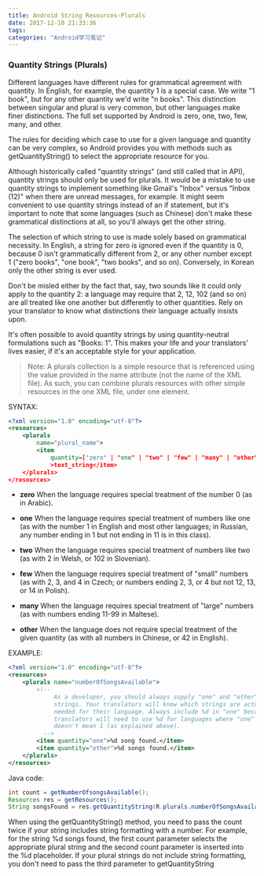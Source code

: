 ```yaml
---
title: Android String Resources-Plurals
date: 2017-12-10 21:33:36
tags:
categories: "Android学习笔记"
---
```



### Quantity Strings (Plurals)

Different languages have different rules for grammatical agreement with quantity. In English, for example, the quantity 1 is a special case. We write "1 book", but for any other quantity we'd write "n books". This distinction between singular and plural is very common, but other languages make finer distinctions. The full set supported by Android is zero, one, two, few, many, and other.

The rules for deciding which case to use for a given language and quantity can be very complex, so Android provides you with methods such as getQuantityString() to select the appropriate resource for you.

Although historically called "quantity strings" (and still called that in API), quantity strings should only be used for plurals. It would be a mistake to use quantity strings to implement something like Gmail's "Inbox" versus "Inbox (12)" when there are unread messages, for example. It might seem convenient to use quantity strings instead of an if statement, but it's important to note that some languages (such as Chinese) don't make these grammatical distinctions at all, so you'll always get the other string.

<!--more-->

The selection of which string to use is made solely based on grammatical necessity. In English, a string for zero is ignored even if the quantity is 0, because 0 isn't grammatically different from 2, or any other number except 1 ("zero books", "one book", "two books", and so on). Conversely, in Korean only the other string is ever used.

Don't be misled either by the fact that, say, two sounds like it could only apply to the quantity 2: a language may require that 2, 12, 102 (and so on) are all treated like one another but differently to other quantities. Rely on your translator to know what distinctions their language actually insists upon.

It's often possible to avoid quantity strings by using quantity-neutral formulations such as "Books: 1". This makes your life and your translators' lives easier, if it's an acceptable style for your application.

>Note: A plurals collection is a simple resource that is referenced using the value provided in the name attribute (not the name of the XML file). As such, you can combine plurals resources with other simple resources in the one XML file, under one <resources> element.

SYNTAX:

```xml
<?xml version="1.0" encoding="utf-8"?>
<resources>
    <plurals
        name="plural_name">
        <item
            quantity=["zero" | "one" | "two" | "few" | "many" | "other"]
            >text_string</item>
    </plurals>
</resources>
```

* **zero**	When the language requires special treatment of the number 0 (as in Arabic).

* **one**	When the language requires special treatment of numbers like one (as with the number 1 in English and most other languages; in Russian, any number ending in 1 but not ending in 11 is in this class).

* **two**	When the language requires special treatment of numbers like two (as with 2 in Welsh, or 102 in Slovenian).

* **few**	When the language requires special treatment of "small" numbers (as with 2, 3, and 4 in Czech; or numbers ending 2, 3, or 4 but not 12, 13, or 14 in Polish).

* **many**	When the language requires special treatment of "large" numbers (as with numbers ending 11-99 in Maltese).

* **other**	When the language does not require special treatment of the given quantity (as with all numbers in Chinese, or 42 in English).

EXAMPLE:

```XML
<?xml version="1.0" encoding="utf-8"?>
<resources>
    <plurals name="numberOfSongsAvailable">
        <!--
             As a developer, you should always supply "one" and "other"
             strings. Your translators will know which strings are actually
             needed for their language. Always include %d in "one" because
             translators will need to use %d for languages where "one"
             doesn't mean 1 (as explained above).
          -->
        <item quantity="one">%d song found.</item>
        <item quantity="other">%d songs found.</item>
    </plurals>
</resources>
```

Java code:

```java
int count = getNumberOfsongsAvailable();
Resources res = getResources();
String songsFound = res.getQuantityString(R.plurals.numberOfSongsAvailable, count, count);
```

When using the getQuantityString() method, you need to pass the count twice if your string includes string formatting with a number. For example, for the string %d songs found, the first count parameter selects the appropriate plural string and the second count parameter is inserted into the %d placeholder. If your plural strings do not include string formatting, you don't need to pass the third parameter to getQuantityString
